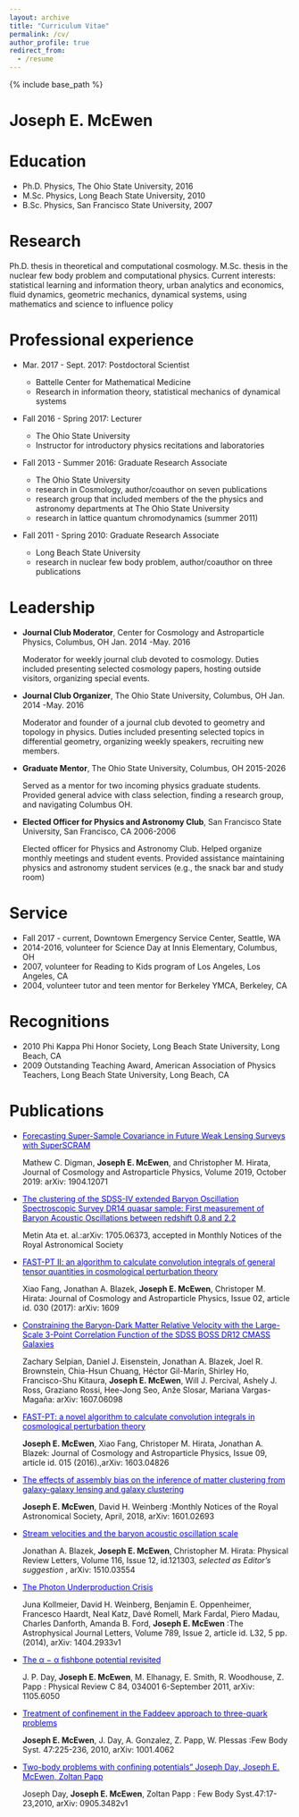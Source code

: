 ```yaml
---
layout: archive
title: "Curriculum Vitae"
permalink: /cv/
author_profile: true
redirect_from:
  - /resume
---
```


{% include base_path %}

Joseph E. McEwen
======

Education
======
* Ph.D. Physics, The Ohio State University, 2016
* M.Sc. Physics, Long Beach State University, 2010
* B.Sc. Physics, San Francisco State University, 2007

Research 
======
Ph.D. thesis in theoretical and computational cosmology. M.Sc. thesis in the nuclear few body problem and computational physics. Current interests: statistical learning and information theory, urban analytics and economics, fluid dynamics, geometric mechanics, dynamical systems, using mathematics and science to influence policy 

Professional experience
======
* Mar. 2017 - Sept. 2017: Postdoctoral Scientist
  * Battelle Center for Mathematical Medicine
  * Research in information theory, statistical mechanics of dynamical systems
  
* Fall 2016 - Spring 2017: Lecturer
  * The Ohio State University
  * Instructor for introductory physics recitations and laboratories 

* Fall 2013 - Summer 2016: Graduate Research Associate
  * The Ohio State University
  * research in Cosmology, author/coauthor on seven publications 
  * research group that included members of the the physics and astronomy departments at The Ohio State University
  * research in lattice quantum chromodynamics (summer 2011)


* Fall 2011 - Spring 2010: Graduate Research Associate
  * Long Beach State University
  * research in nuclear few body problem, author/coauthor on three publications 
  
Leadership 
======
* **Journal Club Moderator**, Center for Cosmology and Astroparticle Physics, Columbus, OH Jan. 2014 -May. 2016

  Moderator for weekly journal club devoted to cosmology. Duties included presenting selected cosmology papers, hosting outside visitors, organizing special events.

* **Journal Club Organizer**, The Ohio State University, Columbus, OH
  Jan. 2014 -May. 2016

  Moderator and founder of a journal club devoted to geometry and topology in physics. Duties included presenting selected topics in differential geometry, organizing weekly speakers, recruiting new members.

* **Graduate Mentor**, The Ohio State University, Columbus, OH 2015-2026

  Served as a mentor for two incoming physics graduate students. Provided general advice with class selection, finding a research group, and navigating Columbus OH. 

* **Elected Officer for Physics and Astronomy Club**, San Francisco State University, San Francisco, CA 2006-2006

  Elected officer for Physics and Astronomy Club. Helped organize monthly meetings and student events. Provided assistance maintaining physics and astronomy student services (e.g., the snack bar and study room)

Service 
======
* Fall 2017 - current, Downtown Emergency Service Center, Seattle, WA
* 2014-2016, volunteer for Science Day at Innis Elementary, Columbus, OH
* 2007, volunteer for Reading to Kids program of Los Angeles, Los Angeles, CA
* 2004, volunteer tutor and teen mentor for Berkeley YMCA, Berkeley, CA

Recognitions
======
* 2010 Phi Kappa Phi Honor Society, Long Beach State University, Long Beach, CA
* 2009 Outstanding Teaching Award, American Association of Physics Teachers, Long Beach State University, Long Beach, CA

Publications
======
* [ <span style="color:blue"> Forecasting Super-Sample Covariance in Future Weak Lensing Surveys with SuperSCRAM </span>](https://iopscience.iop.org/article/10.1088/1475-7516/2019/10/004/meta)

   Mathew C. Digman, **Joseph E. McEwen**, and Christopher M. Hirata, Journal of Cosmology and Astroparticle Physics, Volume 2019, October 2019: arXiv: 1904.12071


* [<span style="color:blue"> The clustering of the SDSS-IV extended Baryon Oscillation Spectroscopic Survey DR14 quasar sample: First measurement of Baryon Acoustic Oscillations between redshift 0.8 and 2.2 </span>](https://arxiv.org/abs/1705.06373)

  Metin Ata et. al.:arXiv: 1705.06373, accepted in Monthly Notices of the Royal Astronomical Society

* [ <span style="color:blue"> FAST-PT II: an algorithm to calculate convolution integrals of general tensor quantities in cosmological perturbation theory </span> ](http://iopscience.iop.org/article/10.1088/1475-7516/2017/02/030/meta;jsessionid=315D00A99EE2097F71571B5659D3F738.c4.iopscience.cld.iop.org)

  Xiao Fang, Jonathan A. Blazek, **Joseph E. McEwen**, Christoper M. Hirata: Journal of Cosmology and Astroparticle Physics, Issue 02, article id. 030 (2017): arXiv: 1609

* [ <span style="color:blue"> Constraining the Baryon-Dark Matter Relative Velocity with the Large-Scale 3-Point Correlation Function of the SDSS BOSS DR12 CMASS Galaxies </span>](https://arxiv.org/abs/1607.06098)

  Zachary Selpian, Daniel J. Eisenstein, Jonathan A. Blazek, Joel R. Brownstein, Chia-Hsun Chuang, Héctor Gil-Marín, Shirley Ho, Francisco-Shu Kitaura, **Joseph E. McEwen**, Will J. Percival, Ashely J. Ross, Graziano Rossi, Hee-Jong Seo, Anže Slosar, Mariana Vargas-Magaña: arXiv: 1607.06098

* [ <span style="color:blue"> FAST-PT: a novel algorithm to calculate convolution integrals in cosmological perturbation theory </span>](http://iopscience.iop.org/article/10.1088/1475-7516/2016/09/015/meta)

  **Joseph E. McEwen**, Xiao Fang, Christoper M. Hirata, Jonathan A. Blazek: Journal of Cosmology and Astroparticle Physics, Issue 09, article id. 015 (2016).,arXiv: 1603.04826

* [ <span style="color:blue"> The effects of assembly bias on the inference of matter clustering from galaxy-galaxy lensing and galaxy clustering </span> ](https://doi.org/10.1093/mnras/sty882)

  **Joseph E. McEwen**, David H. Weinberg :Monthly Notices of the Royal Astronomical Society, April, 2018, arXiv: 1601.02693

* [ <span style="color:blue"> Stream velocities and the baryon acoustic oscillation scale </span>](https://journals.aps.org/prl/pdf/10.1103/PhysRevLett.116.121303)

  Jonathan A. Blazek, **Joseph E. McEwen**, Christopher M. Hirata: Physical Review Letters, Volume 116, Issue 12, id.121303,
  *selected as Editor’s suggestion* , arXiv: 1510.03554

* [ <span style="color:blue"> The Photon Underproduction Crisis </span> ](http://iopscience.iop.org/article/10.1088/2041-8205/789/2/L32/meta)

  Juna Kollmeier, David H. Weinberg, Benjamin E. Oppenheimer, Francesco Haardt, Neal Katz, Davé Romell, Mark Fardal, Piero Madau, Charles Danforth, Amanda B. Ford, **Joseph E. McEwen** :The Astrophysical Journal Letters, Volume 789, Issue 2, article id. L32, 5 pp. (2014),
  arXiv: 1404.2933v1
      
* [ <span style="color:blue"> The α − α fishbone potential revisited </span> ](https://journals.aps.org/prc/abstract/10.1103/PhysRevC.84.034001)

  J. P. Day, **Joseph E. McEwen**, M. Elhanagy, E. Smith, R. Woodhouse, Z. Papp : Physical Review C 84, 034001 6-September 2011,
  arXiv: 1105.6050

* [ <span style="color:blue"> Treatment of confinement in the Faddeev approach to three-quark problems </span>](https://link.springer.com/article/10.1007/s00601-010-0087-7)

  **Joseph E. McEwen**, J. Day, A. Gonzalez, Z. Papp, W. Plessas :Few Body Syst. 47:225-236, 2010, arXiv: 1001.4062

* [ <span style="color:blue"> Two-body problems with confining potentials” Joseph Day, Joseph E. McEwen, Zoltan Papp </span>](https://link.springer.com/article/10.1007/s00601-009-0063-2)

  Joseph Day, **Joseph E. McEwen**, Zoltan Papp : Few Body Syst.47:17-23,2010, arXiv: 0905.3482v1
